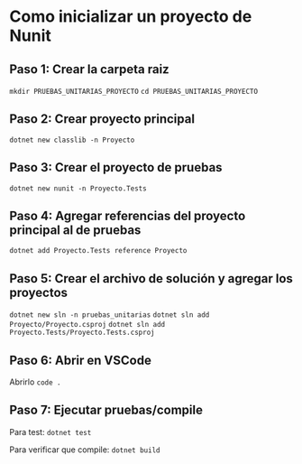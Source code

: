 # Como inicializar un proyecto de Nunit

## Paso 1: Crear la carpeta raiz

`mkdir PRUEBAS_UNITARIAS_PROYECTO`
`cd PRUEBAS_UNITARIAS_PROYECTO`

## Paso 2: Crear proyecto principal

`dotnet new classlib -n Proyecto`

## Paso 3: Crear el proyecto de pruebas

`dotnet new nunit -n Proyecto.Tests`

## Paso 4: Agregar referencias del proyecto principal al de pruebas

`dotnet add Proyecto.Tests reference Proyecto`

## Paso 5: Crear el archivo de solución y agregar los proyectos

`dotnet new sln -n pruebas_unitarias`
`dotnet sln add Proyecto/Proyecto.csproj`
`dotnet sln add Proyecto.Tests/Proyecto.Tests.csproj`

## Paso 6: Abrir en VSCode

Abrirlo `code .`

## Paso 7: Ejecutar pruebas/compile

Para test:
`dotnet test`

Para verificar que compile:
`dotnet build`
